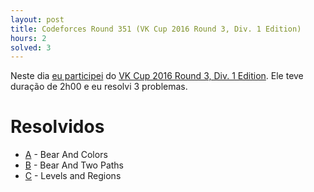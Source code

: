 ```yaml
---
layout: post
title: Codeforces Round 351 (VK Cup 2016 Round 3, Div. 1 Edition)
hours: 2
solved: 3
---
```


Neste dia [eu participei](http://codeforces.com/submissions/victorsenam/contest/674) do [VK Cup 2016 Round 3, Div. 1 Edition](http://codeforces.com/contest/674). Ele teve duração de 2h00 e eu resolvi 3 problemas.

# Resolvidos
- [A](http://codeforces.com/contest/674/problem/A) - Bear And Colors
- [B](http://codeforces.com/contest/674/problem/B) - Bear And Two Paths
- [C](http://codeforces.com/contest/674/problem/C) - Levels and Regions
